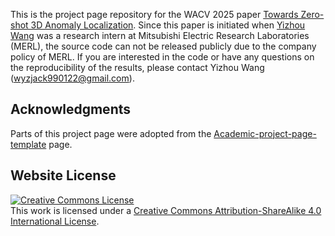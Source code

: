 
This is the project page repository for the WACV 2025 paper [Towards Zero-shot 3D Anomaly Localization](https://arxiv.org/pdf/2412.04304). Since this paper is initiated when [Yizhou Wang](https://wyzjack.github.io/) was a research intern at Mitsubishi Electric Research Laboratories (MERL), the source code can not be released publicly due to the company policy of MERL. If you are interested in the code or have any questions on the reproducibility of the results, please contact Yizhou Wang (wyzjack990122@gmail.com).


## Acknowledgments
Parts of this project page were adopted from the [Academic-project-page-template](https://github.com/eliahuhorwitz/Academic-project-page-template) page.

## Website License
<a rel="license" href="http://creativecommons.org/licenses/by-sa/4.0/"><img alt="Creative Commons License" style="border-width:0" src="https://i.creativecommons.org/l/by-sa/4.0/88x31.png" /></a><br />This work is licensed under a <a rel="license" href="http://creativecommons.org/licenses/by-sa/4.0/">Creative Commons Attribution-ShareAlike 4.0 International License</a>.
